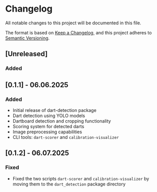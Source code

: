 # Changelog

All notable changes to this project will be documented in this file.

The format is based on [Keep a Changelog](https://keepachangelog.com/en/1.0.0/),
and this project adheres to [Semantic Versioning](https://semver.org/spec/v2.0.0.html).

## [Unreleased]

### Added

## [0.1.1] - 06.06.2025

### Added

- Initial release of dart-detection package
- Dart detection using YOLO models
- Dartboard detection and cropping functionality
- Scoring system for detected darts
- Image preprocessing capabilities
- CLI tools: `dart-scorer` and `calibration-visualizer`

## [0.1.2] - 06.07.2025

### Fixed

- Fixed the two scripts `dart-scorer` and `calibration-visualizer` by moving them to the `dart_detection` package
  directory